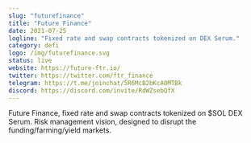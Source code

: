 ```yaml
---
slug: "futurefinance"
title: "Future Finance"
date: 2021-07-25
logline: "Fixed rate and swap contracts tokenized on DEX Serum."
category: defi
logo: /img/futurefinance.svg
status: live
website: https://future-ftr.io/
twitter: https://twitter.com/ftr_finance
telegram: https://t.me/joinchat/5R6McB2bKcA0MTBk
discord: https://discord.com/invite/RdWZsebQfX
---
```


Future Finance, fixed rate and swap contracts tokenized on $SOL DEX Serum. Risk management vision, designed to disrupt the funding/farming/yield markets.
